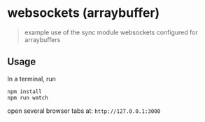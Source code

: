 # websockets (arraybuffer)

> example use of the sync module websockets configured for arraybuffers

## Usage

In a terminal, run

```
npm install
npm run watch
```

open several browser tabs at: `http://127.0.0.1:3000`
